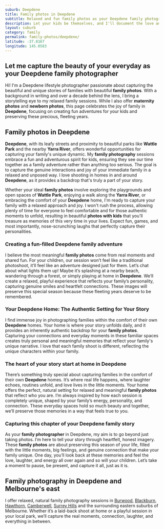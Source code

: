```yaml
---
suburb: Deepdene
title: Family photos in Deepdene
subtitle: Relaxed and fun family photos as your Deepdene family photographer
description: Let your kids be themselves, and I'll document the love and laughter that defines your Deepdene family, either at home or in Deepdene's lovely outdoor spaces.
layout: suburb
category: family
permalink: family-photos/deepdene/
latitude: -37.8167
longitude: 145.0583
---
```


## Let me capture the beauty of your everyday as your Deepdene family photographer

Hi! I'm a Deepdene lifestyle photographer passionate about capturing the beautiful and unique stories of families with beautiful **family photos**. With a background in writing and over a decade behind the lens, I bring a storytelling eye to my relaxed family sessions. While I also offer **maternity photos** and **newborn photos**, this page celebrates the joy of family in **Deepdene**, focusing on creating fun adventures for your kids and preserving these precious, fleeting years.

## Family photos in Deepdene

**Deepdene**, with its leafy streets and proximity to beautiful parks like **Wattle Park** and the nearby **Yarra River**, offers wonderful opportunities for capturing your family's unique dynamic. My **family photography** sessions embrace a fun and adventurous spirit for kids, ensuring they see our time together as a family adventure rather than anything too serious. The goal is to capture the genuine interactions and joy of your immediate family in a relaxed and unposed way. I love shooting in homes in and around **Deepdene**, as it provides a backdrop that's truly a part of your story.

Whether your ideal **family photos** involve exploring the playgrounds and open spaces of **Wattle Park**, enjoying a walk along the **Yarra River**, or embracing the comfort of your **Deepdene** home, I'm ready to capture your family with a relaxed approach and joy. I won't rush the process, allowing plenty of time for everyone to feel comfortable and for those authentic moments to unfold, resulting in beautiful **photos with kids** that you'll treasure as memories of this very time in your lives. Expect fun, games, and most importantly, nose-scrunching laughs that perfectly capture their personalities.

### Creating a fun-filled Deepdene family adventure

I believe the most meaningful **family photos** come from real moments and shared fun. For your children, our session won’t feel like a traditional photoshoot, it’ll feel like an adventure designed just for them. Let’s chat about what lights them up! Maybe it’s splashing at a nearby beach, wandering through a forest, or simply playing at home in **Deepdene**. We’ll create a relaxed, playful experience that reflects your family’s personality, capturing genuine smiles and heartfelt connections. These images will preserve this special season because these fleeting years deserve to be remembered.

### Your Deepdene Home: The Authentic Setting for Your Story

I find immense joy in photographing families within the comfort of their own **Deepdene** homes. Your home is where your story unfolds daily, and it provides an inherently authentic backdrop for your **family photos**. Capturing your connections and everyday moments in these familiar spaces creates truly personal and meaningful memories that reflect your family's unique narrative. I love that each family shoot is different, reflecting the unique characters within your family.

### The heart of your story start at home in Deepdene

There’s something truly special about capturing families in the comfort of their own **Deepdene** homes. It’s where real life happens, where laughter echoes, routines unfold, and love lives in the little moments. Your home offers the perfect, natural setting for relaxed and meaningful **family photos** that reflect who you are. I’m always inspired by how each session is completely unique, shaped by your family’s energy, personality, and connection. These everyday spaces hold so much beauty and together, we’ll preserve those memories in a way that feels true to you.

### Capturing this chapter of your Deepdene family story

As your **family photographer** in Deepdene, my aim is to go beyond just taking photos. I’m here to tell your story through heartfelt, honest imagery. These **family photos** are about preserving this season of your life, filled with the little moments, big feelings, and genuine connection that make your family unique. One day, you’ll look back at these memories and feel the love, laughter, and energy all over again and so will your children. Let’s take a moment to pause, be present, and capture it all, just as it is.

## Family photography in Deepdene and Melbourne's east

I offer relaxed, natural family photography sessions in [Burwood](/family-photos/burwood/), [Blackburn](/family-photos/blackburn/), [Hawthorn](/family-photos/hawthorn/), [Camberwell](/family-photos/camberwell/), [Surrey Hills](/family-photos/surrey-hills/) and the surrounding eastern suburbs of Melbourne. Whether it’s a laid-back shoot at home or a playful session in your local park, we’ll capture the real moments, connection, laughter, and everything in between.